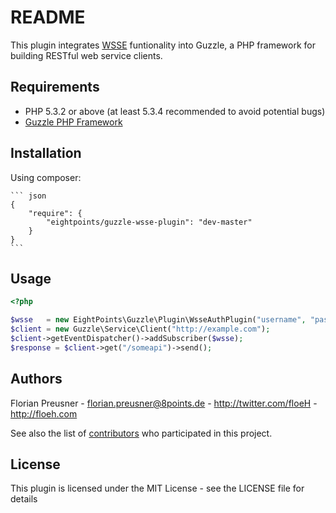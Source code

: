 README
======
This plugin integrates [WSSE][1] funtionality into Guzzle, a PHP framework for building RESTful web service clients.


Requirements
------------
 - PHP 5.3.2 or above (at least 5.3.4 recommended to avoid potential bugs)
 - [Guzzle PHP Framework][2]

 
Installation
------------
Using composer:

    ``` json
    {
        "require": {
            "eightpoints/guzzle-wsse-plugin": "dev-master"
        }
    }
    ```

Usage
-----
``` php
<?php 

$wsse   = new EightPoints\Guzzle\Plugin\WsseAuthPlugin("username", "password");
$client = new Guzzle\Service\Client("http://example.com");
$client->getEventDispatcher()->addSubscriber($wsse);
$response = $client->get("/someapi")->send();
```


Authors
-------
Florian Preusner - <florian.preusner@8points.de> - <http://twitter.com/floeH> - <http://floeh.com><br />

See also the list of [contributors][3] who participated in this project.


License
-------
This plugin is licensed under the MIT License - see the LICENSE file for details

[1]: http://www.xml.com/pub/a/2003/12/17/dive.html
[2]: http://guzzlephp.org/
[3]: https://github.com/8p/guzzle-wsse-plugin/contributors